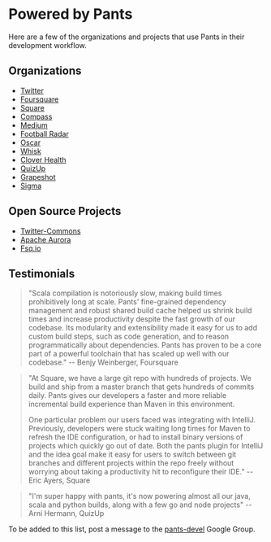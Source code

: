 Powered by Pants
================

Here are a few of the organizations and projects that use Pants in their
 development workflow.

Organizations
-------------

- [Twitter](http://twitter.com)
- [Foursquare](http://foursquare.com)
- [Square](https://squareup.com)
- [Compass](https://www.compass.com)
- [Medium](https://medium.com/)
- [Football Radar](http://www.footballradar.com/)
- [Oscar](https://www.hioscar.com/)
- [Whisk](https://whisk.com)
- [Clover Health](http://www.cloverhealth.com/)
- [QuizUp](https://www.quizup.com/)
- [Grapeshot](https://www.grapeshot.com)
- [Sigma](https://sig.ma)

Open Source Projects
--------------------

- [Twitter-Commons](https://github.com/twitter/commons/)
- [Apache Aurora](http://aurora.apache.org/)
- [Fsq.io](https://github.com/foursquare/fsqio/)

Testimonials
------------

> "Scala compilation is notoriously slow, making build times prohibitively long at scale. Pants'
> fine-grained dependency management and robust shared build cache helped us shrink build times and
> increase productivity despite the fast growth of our codebase. Its modularity and extensibility
> made it easy for us to add custom build steps, such as code generation, and to reason
> programmatically about dependencies. Pants has proven to be a core part of a powerful toolchain
> that has scaled up well with our codebase." -- Benjy Weinberger, Foursquare


> "At Square, we have a large git repo with hundreds of projects.  We build and ship
> from a master branch that gets hundreds of commits daily.  Pants gives our developers
> a faster and more reliable incremental build experience than Maven in this environment.
>
> One particular problem our users faced was integrating with IntelliJ.   Previously,
> developers were stuck waiting long times for Maven to refresh the IDE configuration, or had
> to install binary versions of projects which quickly go out of date.   Both the pants
> plugin for IntelliJ and the idea goal make it easy for users to switch between git branches
> and different projects within the repo freely  without worrying about taking a productivity
> hit to reconfigure their IDE."  -- Eric Ayers, Square

> "I'm super happy with pants, it's now powering almost all our java, scala and python builds,
> along with a few go and node projects" -- Arni Hermann, QuizUp

To be added to this list, post a message to the
[pants-devel](https://groups.google.com/forum/#!forum/pants-devel) Google Group.
